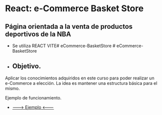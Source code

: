 # React: e-Commerce Basket Store
## Página orientada a la venta de productos deportivos de la NBA

- Se utiliza REACT VITE#   e C o m m e r c e - B a s k e t S t o r e 
 
 # eCommerce-BasketStore

- ## Objetivo.

Aplicar los conocimientos adquiridos en este curso para poder realizar un e-Commerce a elección.
La idea es mantener una estructura básica para el mismo.

Ejemplo de funcionamiento.

- [---> Ejemplo <---](https://github.com/prados91/eCommerce-BasketStore/blob/main/public/Animation.gif)


